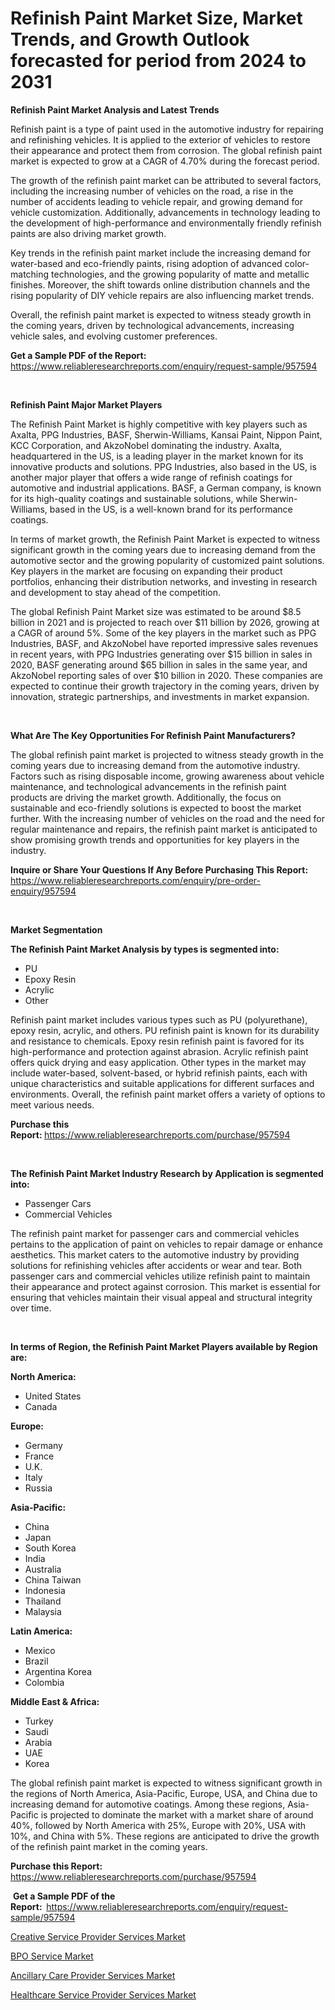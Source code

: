 <p><h1>Refinish Paint Market Size, Market Trends, and Growth Outlook forecasted for period from 2024 to 2031</h1></p><p><strong>Refinish Paint Market Analysis and Latest Trends</strong></p>
<p><p>Refinish paint is a type of paint used in the automotive industry for repairing and refinishing vehicles. It is applied to the exterior of vehicles to restore their appearance and protect them from corrosion. The global refinish paint market is expected to grow at a CAGR of 4.70% during the forecast period.</p><p>The growth of the refinish paint market can be attributed to several factors, including the increasing number of vehicles on the road, a rise in the number of accidents leading to vehicle repair, and growing demand for vehicle customization. Additionally, advancements in technology leading to the development of high-performance and environmentally friendly refinish paints are also driving market growth.</p><p>Key trends in the refinish paint market include the increasing demand for water-based and eco-friendly paints, rising adoption of advanced color-matching technologies, and the growing popularity of matte and metallic finishes. Moreover, the shift towards online distribution channels and the rising popularity of DIY vehicle repairs are also influencing market trends.</p><p>Overall, the refinish paint market is expected to witness steady growth in the coming years, driven by technological advancements, increasing vehicle sales, and evolving customer preferences.</p></p>
<p><strong>Get a Sample PDF of the Report:&nbsp;</strong> <a href="https://www.reliableresearchreports.com/enquiry/request-sample/957594">https://www.reliableresearchreports.com/enquiry/request-sample/957594</a></p>
<p>&nbsp;</p>
<p><strong>Refinish Paint Major Market Players</strong></p>
<p><p>The Refinish Paint Market is highly competitive with key players such as Axalta, PPG Industries, BASF, Sherwin-Williams, Kansai Paint, Nippon Paint, KCC Corporation, and AkzoNobel dominating the industry. Axalta, headquartered in the US, is a leading player in the market known for its innovative products and solutions. PPG Industries, also based in the US, is another major player that offers a wide range of refinish coatings for automotive and industrial applications. BASF, a German company, is known for its high-quality coatings and sustainable solutions, while Sherwin-Williams, based in the US, is a well-known brand for its performance coatings.</p><p>In terms of market growth, the Refinish Paint Market is expected to witness significant growth in the coming years due to increasing demand from the automotive sector and the growing popularity of customized paint solutions. Key players in the market are focusing on expanding their product portfolios, enhancing their distribution networks, and investing in research and development to stay ahead of the competition.</p><p>The global Refinish Paint Market size was estimated to be around $8.5 billion in 2021 and is projected to reach over $11 billion by 2026, growing at a CAGR of around 5%. Some of the key players in the market such as PPG Industries, BASF, and AkzoNobel have reported impressive sales revenues in recent years, with PPG Industries generating over $15 billion in sales in 2020, BASF generating around $65 billion in sales in the same year, and AkzoNobel reporting sales of over $10 billion in 2020. These companies are expected to continue their growth trajectory in the coming years, driven by innovation, strategic partnerships, and investments in market expansion.</p></p>
<p>&nbsp;</p>
<p><strong>What Are The Key Opportunities For Refinish Paint Manufacturers?</strong></p>
<p><p>The global refinish paint market is projected to witness steady growth in the coming years due to increasing demand from the automotive industry. Factors such as rising disposable income, growing awareness about vehicle maintenance, and technological advancements in the refinish paint products are driving the market growth. Additionally, the focus on sustainable and eco-friendly solutions is expected to boost the market further. With the increasing number of vehicles on the road and the need for regular maintenance and repairs, the refinish paint market is anticipated to show promising growth trends and opportunities for key players in the industry.</p></p>
<p><strong>Inquire or Share Your Questions If Any Before Purchasing This Report:</strong> <a href="https://www.reliableresearchreports.com/enquiry/pre-order-enquiry/957594">https://www.reliableresearchreports.com/enquiry/pre-order-enquiry/957594</a></p>
<p>&nbsp;</p>
<p><strong>Market Segmentation</strong></p>
<p><strong>The Refinish Paint Market Analysis by types is segmented into:</strong></p>
<p><ul><li>PU</li><li>Epoxy Resin</li><li>Acrylic</li><li>Other</li></ul></p>
<p><p>Refinish paint market includes various types such as PU (polyurethane), epoxy resin, acrylic, and others. PU refinish paint is known for its durability and resistance to chemicals. Epoxy resin refinish paint is favored for its high-performance and protection against abrasion. Acrylic refinish paint offers quick drying and easy application. Other types in the market may include water-based, solvent-based, or hybrid refinish paints, each with unique characteristics and suitable applications for different surfaces and environments. Overall, the refinish paint market offers a variety of options to meet various needs.</p></p>
<p><strong>Purchase this Report:&nbsp;</strong><a href="https://www.reliableresearchreports.com/purchase/957594">https://www.reliableresearchreports.com/purchase/957594</a></p>
<p>&nbsp;</p>
<p><strong>The Refinish Paint Market Industry Research by Application is segmented into:</strong></p>
<p><ul><li>Passenger Cars</li><li>Commercial Vehicles</li></ul></p>
<p><p>The refinish paint market for passenger cars and commercial vehicles pertains to the application of paint on vehicles to repair damage or enhance aesthetics. This market caters to the automotive industry by providing solutions for refinishing vehicles after accidents or wear and tear. Both passenger cars and commercial vehicles utilize refinish paint to maintain their appearance and protect against corrosion. This market is essential for ensuring that vehicles maintain their visual appeal and structural integrity over time.</p></p>
<p>&nbsp;</p>
<p><strong>In terms of Region, the Refinish Paint Market Players available by Region are:</strong></p>
<p>
    <p> <strong> North America: </strong>
        <ul>
            <li>United States</li>
            <li>Canada</li>
        </ul>
        </p> 
    <p> <strong> Europe: </strong>
        <ul>
            <li>Germany</li>
            <li>France</li>
            <li>U.K.</li>
            <li>Italy</li>
            <li>Russia</li>
        </ul>
        </p> 
    <p> <strong> Asia-Pacific: </strong>
        <ul>
            <li>China</li>
            <li>Japan</li>
            <li>South Korea</li>
            <li>India</li>
            <li>Australia</li>
            <li>China Taiwan</li>
            <li>Indonesia</li>
            <li>Thailand</li>
            <li>Malaysia</li>
        </ul>
        </p> 
    <p> <strong> Latin America: </strong>
        <ul>
            <li>Mexico</li>
            <li>Brazil</li>
            <li>Argentina Korea</li>
            <li>Colombia</li>
        </ul>
        </p> 
    <p> <strong> Middle East & Africa: </strong>
        <ul>
            <li>Turkey</li>
            <li>Saudi</li>
            <li>Arabia</li>
            <li>UAE</li>
            <li>Korea</li>
        </ul>
    </p>
    </p>
<p><p>The global refinish paint market is expected to witness significant growth in the regions of North America, Asia-Pacific, Europe, USA, and China due to increasing demand for automotive coatings. Among these regions, Asia-Pacific is projected to dominate the market with a market share of around 40%, followed by North America with 25%, Europe with 20%, USA with 10%, and China with 5%. These regions are anticipated to drive the growth of the refinish paint market in the coming years.</p></p>
<p><strong>Purchase this Report: </strong><a href="https://www.reliableresearchreports.com/purchase/957594">https://www.reliableresearchreports.com/purchase/957594</a></p>
<p>&nbsp;<strong>Get a Sample PDF of the Report:&nbsp;&nbsp;</strong><a href="https://www.reliableresearchreports.com/enquiry/request-sample/957594">https://www.reliableresearchreports.com/enquiry/request-sample/957594</a></p>
<p><strong></strong></p>
<p><p><a href="https://view.publitas.com/reportprime-1/creative-service-provider-services-market-dynamics-2023-2030-also-about-its-market-trends-projections-and-opportunities/">Creative Service Provider Services Market</a></p><p><a href="https://unruly-ladybug-44b.notion.site/BPO-Service-Market-Size-and-Examines-its-Market-Scope-with-a-Primary-Focus-on-Growth-Opportunities-08f834ba05c144d99bfc78bf87ac39ad">BPO Service Market</a></p><p><a href="https://view.publitas.com/reportprime-1/ancillary-care-provider-services-market-insights-market-players-and-forecast-till-2030/">Ancillary Care Provider Services Market</a></p><p><a href="https://view.publitas.com/reportprime-1/healthcare-service-provider-services-market-size-market-trends-and-growth-outlook-forecasted-for-period-from-2023-to-2030/">Healthcare Service Provider Services Market</a></p></p>